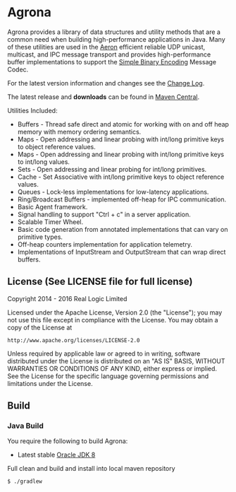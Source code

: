Agrona
======

Agrona provides a library of data structures and utility methods that are a common need when building high-performance 
applications in Java. Many of these utilities are used in the [Aeron](https://github.com/real-logic/Aeron) 
efficient reliable UDP unicast, multicast, and IPC message transport and provides high-performance buffer implementations
to support the [Simple Binary Encoding](https://github.com/real-logic/simple-binary-encoding) Message Codec.

For the latest version information and changes see the [Change Log](https://github.com/real-logic/Agrona/wiki/Change-Log). 

The latest release and **downloads** can be found in [Maven Central](http://search.maven.org/#search%7Cga%7C1%7CAgrona).

Utilities Included:

* Buffers - Thread safe direct and atomic for working with on and off heap memory with memory ordering semantics.
* Maps - Open addressing and linear probing with int/long primitive keys to object reference values.
* Maps - Open addressing and linear probing with int/long primitive keys to int/long values.
* Sets - Open addressing and linear probing for int/long primitives.
* Cache - Set Associative with int/long primitive keys to object reference values.
* Queues - Lock-less implementations for low-latency applications.
* Ring/Broadcast Buffers - implemented off-heap for IPC communication.
* Basic Agent framework.
* Signal handling to support "Ctrl + c" in a server application.
* Scalable Timer Wheel.
* Basic code generation from annotated implementations that can vary on primitive types.
* Off-heap counters implementation for application telemetry.
* Implementations of InputStream and OutputStream that can wrap direct buffers.

License (See LICENSE file for full license)
-------------------------------------------
Copyright 2014 - 2016 Real Logic Limited

Licensed under the Apache License, Version 2.0 (the "License");
you may not use this file except in compliance with the License.
You may obtain a copy of the License at

    http://www.apache.org/licenses/LICENSE-2.0

Unless required by applicable law or agreed to in writing, software
distributed under the License is distributed on an "AS IS" BASIS,
WITHOUT WARRANTIES OR CONDITIONS OF ANY KIND, either express or implied.
See the License for the specific language governing permissions and
limitations under the License.

Build
-----

### Java Build

You require the following to build Agrona:

* Latest stable [Oracle JDK 8](http://www.oracle.com/technetwork/java/)

Full clean and build and install into local maven repository

    $ ./gradlew
